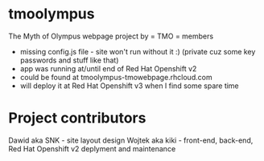 # tmoolympus
The Myth of Olympus webpage project by = TMO = members

- missing config.js file - site won't run without it :) (private cuz some key passwords and stuff like that)
- app was running at/until end of Red Hat Openshift v2
- could be found at tmoolympus-tmowebpage.rhcloud.com
- will deploy it at Red Hat Openshift v3 when I find some spare time

# Project contributors

Dawid aka SNK - site layout design
Wojtek aka kiki - front-end, back-end, Red Hat Openshift v2 deplyment and maintenance
